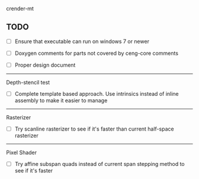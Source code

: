 crender-mt

TODO
---------------------------------------

- [ ] Ensure that executable can run on windows 7 or newer

- [ ] Doxygen comments for parts not covered by ceng-core comments

- [ ] Proper design document

---------------------------------------
Depth-stencil test

- [ ] Complete template based approach. Use intrinsics instead of inline assembly to make it
      easier to manage

---------------------------------------
Rasterizer

- [ ] Try scanline rasterizer to see if it's faster than current half-space rasterizer

---------------------------------------
Pixel Shader

- [ ] Try affine subspan quads instead of current span stepping method to see if it's faster

